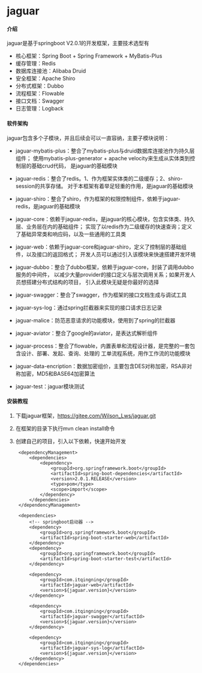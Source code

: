 # jaguar

#### 介绍
jaguar是基于springboot V2.0.1的开发框架，主要技术选型有
- 核心框架：Spring Boot + Spring Framework + MyBatis-Plus
- 缓存管理：Redis
- 数据库连接池：Alibaba Druid
- 安全框架：Apache Shiro
- 分布式框架：Dubbo
- 流程框架：Flowable
- 接口文档：Swagger
- 日志管理：Logback

#### 软件架构
jaguar包含多个子模块，并且后续会可以一直容纳，主要子模块说明：

- jaguar-mybatis-plus：整合了mybatis-plus与druid数据库连接池作为持久层组件；
    使用mybatis-plus-generator + apache velocity来生成从实体类到控制层的基础crud代码，
    是jaguar的基础模块
    
- jaguar-redis：整合了redis。1、作为框架实体类的二级缓存；2、shiro-session的共享存储。
    对于本框架有着举足轻重的作用，是jaguar的基础模块
    
- jaguar-shiro：整合了shiro，作为框架的权限控制组件，依赖于jaguar-redis，是jaguar的基础模块
    
- jaguar-core：依赖于jaguar-redis，是jaguar的核心模块，包含实体类、持久层、业务层在内的基础组件；
    实现了以redis作为二级缓存的快速查询；定义了基础异常类和响应码，以及一些通用的工具类
    
- jaguar-web：依赖于jaguar-core和jaguar-shiro，定义了控制层的基础组件，以及接口的返回格式；
    开发人员可以通过引入该模块来快速搭建开发环境
    
- jaguar-dubbo：整合了dubbo框架，依赖于jaguar-core，封装了调用dubbo服务的中间件，
    以减少大量provider的接口定义与层次调用关系；如果开发人员想搭建分布式结构的项目，
    引入此模块无疑是你最好的选择
    
- jaguar-swagger：整合了swagger，作为框架的接口文档生成与调试工具

- jaguar-sys-log：通过spring拦截器来实现的接口请求日志记录

- jaguar-malice：防范恶意请求的功能模块，使用到了spring的拦截器

- jaguar-aviator：整合了google的aviator，是表达式解析组件

- jaguar-process：整合了flowable，内置表单和流程设计器，是完整的一套包含设计、部署、发起、查询、处理的
    工单流程系统，用作工作流的功能模块

- jaguar-data-encription：数据加密组价，主要包含DES对称加密，RSA非对称加密，MD5和BASE64加密算法

- jaguar-test：jaguar模块测试


#### 安装教程

1. 下载jaguar框架，https://gitee.com/Wilson_Lws/jaguar.git
2. 在框架的目录下执行mvn clean install命令
3. 创建自己的项目，引入以下依赖，快速开始开发

        <dependencyManagement>
            <dependencies>
                <dependency>
                    <groupId>org.springframework.boot</groupId>
                    <artifactId>spring-boot-dependencies</artifactId>
                    <version>2.0.1.RELEASE</version>
                    <type>pom</type>
                    <scope>import</scope>
                </dependency>
            </dependencies>
        </dependencyManagement>
        
        <dependencies>
            <!-- springboot启动器 -->
            <dependency>
                <groupId>org.springframework.boot</groupId>
                <artifactId>spring-boot-starter-web</artifactId>
            </dependency>
            <dependency>
                <groupId>org.springframework.boot</groupId>
                <artifactId>spring-boot-starter-test</artifactId>
            </dependency>
        
            <dependency>
                <groupId>com.itqingning</groupId>
                <artifactId>jaguar-web</artifactId>
                <version>${jaguar.version}</version>
            </dependency>
        
            <dependency>
                <groupId>com.itqingning</groupId>
                <artifactId>jaguar-swagger</artifactId>
                <version>${jaguar.version}</version>
            </dependency>
        
            <dependency>
                <groupId>com.itqingning</groupId>
                <artifactId>jaguar-sys-log</artifactId>
                <version>${jaguar.version}</version>
            </dependency>
        </dependencies>